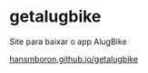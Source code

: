 # getalugbike
Site para baixar o app AlugBike

<a href="https://hansmboron.github.io/getalugbike" target="_blank">hansmboron.github.io/getalugbike</a>
